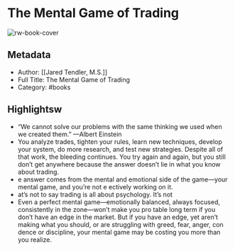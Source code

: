 # The Mental Game of Trading

![rw-book-cover](https://readwise-assets.s3.amazonaws.com/static/images/default-book-icon-7.09749d3efd49.png)

## Metadata
- Author: [[Jared Tendler, M.S.]]
- Full Title: The Mental Game of Trading
- Category: #books

## Highlightsw
- “We cannot solve our problems with the same thinking we used when we created them.” 
  —Albert Einstein
- You analyze trades, tighten your rules, learn new techniques, develop your system, do more research, and test new strategies. Despite all of that work, the bleeding continues. You try again and again, but you still don’t get anywhere because the answer doesn’t lie in what you know about trading.
- e answer comes from the
  mental and emotional side of the game—your mental game, and you’re not e ectively working on it.
- at’s not to say trading is all about psychology. It’s not
- Even a perfect mental game—emotionally balanced, always focused, consistently in the zone—won’t make you pro table long term if you don’t have an edge in the market. But if you have an edge, yet aren’t making what you should, or are struggling with greed, fear, anger, con dence or discipline, your mental game may be costing you more than you realize.

